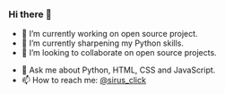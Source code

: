 ### Hi there 👋

<!--
**eduper1/eduper1** is a ✨ _special_ ✨ repository because its `README.md` (this file) appears on your GitHub profile.

Here are some ideas to get you started:-->

- 🔭 I’m currently working on open source project.
- 🌱 I’m currently sharpening my Python skills.
- 👯 I’m looking to collaborate on open source projects.
<!-- 🤔 I’m looking for help with ...-->
- 💬 Ask me about Python, HTML, CSS and JavaScript.
- 📫 How to reach me: [@sirus_click](https://twitter.com/sirus_click)
<!--- 😄 Pronouns: ...
- ⚡ Fun fact: ...
--->

